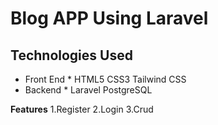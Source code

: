 # Blog APP Using Laravel
## Technologies Used
* Front End
              * HTML5 CSS3 Tailwind CSS
* Backend
              * Laravel PostgreSQL

**Features**
1.Register
2.Login
3.Crud

